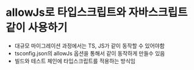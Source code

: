 # allowJs로 타입스크립트와 자바스크립트 같이 사용하기

- 대규모 마이그레이션 과정에서는 TS, JS가 같이 동작할 수 있어야함
- tsconfig.json의 allowJs 옵션을 통해서 같이 동작하게 만들수 있음
- 빌드와 테스트 체인에 타입스크립트를 적용하는 방식임
